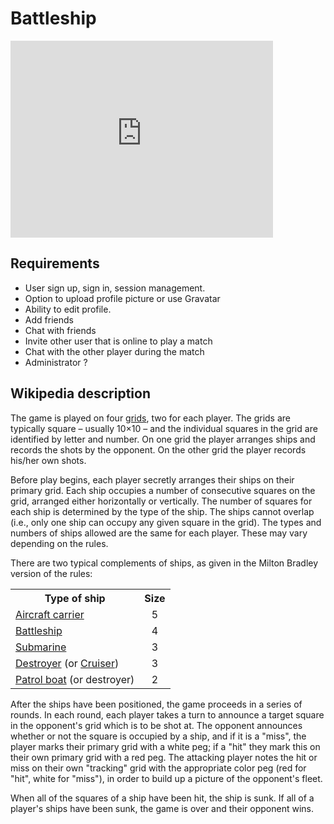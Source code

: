 


<h1>Battleship</h1>
<iframe width="420" height="315" src="https://www.youtube.com/embed/D27EePhuF_Y" frameborder="0" allowfullscreen></iframe>
<h2><span class="mw-headline" id="Description">Requirements</span></h2>
<ul>
    <li>User sign up, sign in, session management.</li>
    <li>Option to upload profile picture or use Gravatar</li>
    <li>Ability to edit profile.</li>
    <li>Add friends</li>
    <li>Chat with friends</li>
    <li>Invite other user that is online to play a match</li>
    <li>Chat with the other player during the match</li>
    <li>Administrator ?</li>
</ul>

<h2><span class="mw-headline" id="Description">Wikipedia description</span></h2>

<p>The game is played on four <a href="https://en.wikipedia.org/wiki/Grid_(spatial_index)" title="Grid (spatial index)">grids</a>, two for each player. The grids are typically square – usually 10×10 – and the individual squares in the grid are identified by letter and number. On
    one grid the player arranges ships and records the shots by the opponent. On the other grid the player records his/her own shots.</p>
<p>Before play begins, each player secretly arranges their ships on their primary grid. Each ship occupies a number of consecutive squares on the grid, arranged either horizontally or vertically. The number of squares for each ship is determined by the type
    of the ship. The ships cannot overlap (i.e., only one ship can occupy any given square in the grid). The types and numbers of ships allowed are the same for each player. These may vary depending on the rules.</p>
<p>There are two typical complements of ships, as given in the Milton Bradley version of the rules:</p>
<table class="wikitable">
    <tr>
        <th>Type of ship</th>
        <th>Size</th>
    </tr>
    <tr>
        <td><a href="https://en.wikipedia.org/wiki/Aircraft_carrier" title="Aircraft carrier">Aircraft carrier</a></td>
        <td style="text-align:center;">5</td>
    </tr>
    <tr>
        <td><a href="https://en.wikipedia.org/wiki/Battleship" title="Battleship">Battleship</a></td>
        <td style="text-align:center;">4</td>
    </tr>
    <tr>
        <td><a href="https://en.wikipedia.org/wiki/Submarine" title="Submarine">Submarine</a></td>
        <td style="text-align:center;">3</td>
    </tr>
    <tr>
        <td><a href="https://en.wikipedia.org/wiki/Destroyer" title="Destroyer">Destroyer</a> (or <a href="https://en.wikipedia.org/wiki/Cruiser" title="Cruiser">Cruiser</a>)</td>
        <td style="text-align:center;">3</td>
    </tr>
    <tr>
        <td><a href="https://en.wikipedia.org/wiki/Patrol_boat" title="Patrol boat">Patrol boat</a> (or destroyer)</td>
        <td style="text-align:center;">2</td>
    </tr>
</table>
<p>After the ships have been positioned, the game proceeds in a series of rounds. In each round, each player takes a turn to announce a target square in the opponent's grid which is to be shot at. The opponent announces whether or not the square is occupied
    by a ship, and if it is a "miss", the player marks their primary grid with a white peg; if a "hit" they mark this on their own primary grid with a red peg. The attacking player notes the hit or miss on their own "tracking" grid with the appropriate
    color peg (red for "hit", white for "miss"), in order to build up a picture of the opponent's fleet.</p>
<p>When all of the squares of a ship have been hit, the ship is sunk. If all of a player's ships have been sunk, the game is over and their opponent wins.</p>





